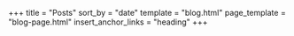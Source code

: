 +++
title = "Posts"
sort_by = "date"
template = "blog.html"
page_template = "blog-page.html"
insert_anchor_links = "heading"
+++